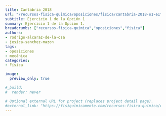 ```yaml
---
title: Cantabria 2018
url: "/recursos-fisica-quimica/oposiciones/fisica/cantabria-2018-o1-e1"
subtitle: Ejercicio 1 de la Opción 1
summary: Ejercicio 1 de la Opción 1.
breadcrumbs: ["recursos-fisica-quimica","oposiciones","fisica"]
authors:
- rodrigo-alcaraz-de-la-osa
- jesica-sanchez-mazon
tags:
- oposiciones
- mecánica
categories:
- Física

image:
  preview_only: true

#_build:
#  render: never

# Optional external URL for project (replaces project detail page).
#external_link: "https://fisiquimicamente.com/recursos-fisica-quimica/oposiciones/fisica/cantabria-2018-o1-e1/cantabria-2018-o1-e1.pdf"
---
```


<!-- <iframe src="https://docs.google.com/viewer?url=https://fisiquimicamente.com/recursos-fisica-quimica/oposiciones/fisica/cantabria-2018-o1-e1/cantabria-2018-o1-e1.pdf&embedded=true" style="width: 100vw; height: 500px; position: relative; left: 50%; right: 50%; margin-left: -50vw; margin-right: -50vw;" frameborder="0"></iframe> -->

<div id="adobe-dc-view" style="width: 100vw; position: relative; left: 50%; right: 50%; margin-left: -50vw; margin-right: -50vw;"></div>
<script src="https://documentcloud.adobe.com/view-sdk/main.js"></script>
<script type="text/javascript">
	document.addEventListener("adobe_dc_view_sdk.ready", function(){ 
		var adobeDCView = new AdobeDC.View({clientId: "5b6be996ab824b0e8113830d11740fa3", divId: "adobe-dc-view"});
		adobeDCView.previewFile({
			content:{location: {url: "https://fisiquimicamente.com/recursos-fisica-quimica/oposiciones/fisica/cantabria-2018-o1-e1/cantabria-2018-o1-e1.pdf"}},
			metaData:{fileName: "cantabria-2018-o1-e1.pdf"}
		}, {embedMode: "IN_LINE"});
	});
</script>